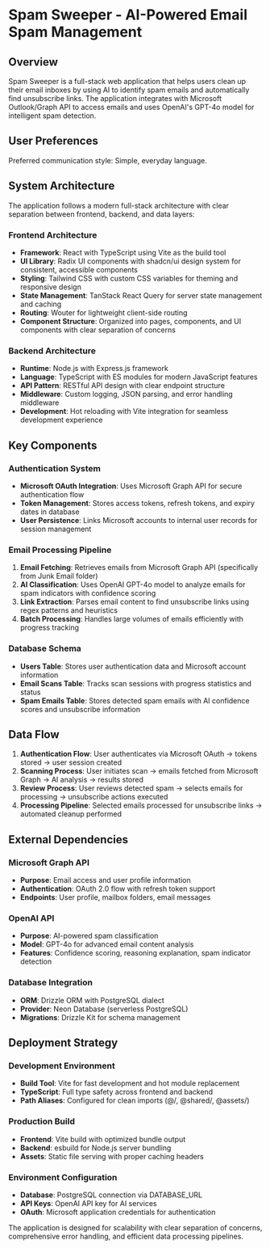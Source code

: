 # Spam Sweeper - AI-Powered Email Spam Management

## Overview

Spam Sweeper is a full-stack web application that helps users clean up their email inboxes by using AI to identify spam emails and automatically find unsubscribe links. The application integrates with Microsoft Outlook/Graph API to access emails and uses OpenAI's GPT-4o model for intelligent spam detection.

## User Preferences

Preferred communication style: Simple, everyday language.

## System Architecture

The application follows a modern full-stack architecture with clear separation between frontend, backend, and data layers:

### Frontend Architecture
- **Framework**: React with TypeScript using Vite as the build tool
- **UI Library**: Radix UI components with shadcn/ui design system for consistent, accessible components
- **Styling**: Tailwind CSS with custom CSS variables for theming and responsive design
- **State Management**: TanStack React Query for server state management and caching
- **Routing**: Wouter for lightweight client-side routing
- **Component Structure**: Organized into pages, components, and UI components with clear separation of concerns

### Backend Architecture
- **Runtime**: Node.js with Express.js framework
- **Language**: TypeScript with ES modules for modern JavaScript features
- **API Pattern**: RESTful API design with clear endpoint structure
- **Middleware**: Custom logging, JSON parsing, and error handling middleware
- **Development**: Hot reloading with Vite integration for seamless development experience

## Key Components

### Authentication System
- **Microsoft OAuth Integration**: Uses Microsoft Graph API for secure authentication flow
- **Token Management**: Stores access tokens, refresh tokens, and expiry dates in database
- **User Persistence**: Links Microsoft accounts to internal user records for session management

### Email Processing Pipeline
1. **Email Fetching**: Retrieves emails from Microsoft Graph API (specifically from Junk Email folder)
2. **AI Classification**: Uses OpenAI GPT-4o model to analyze emails for spam indicators with confidence scoring
3. **Link Extraction**: Parses email content to find unsubscribe links using regex patterns and heuristics
4. **Batch Processing**: Handles large volumes of emails efficiently with progress tracking

### Database Schema
- **Users Table**: Stores user authentication data and Microsoft account information
- **Email Scans Table**: Tracks scan sessions with progress statistics and status
- **Spam Emails Table**: Stores detected spam emails with AI confidence scores and unsubscribe information

## Data Flow

1. **Authentication Flow**: User authenticates via Microsoft OAuth → tokens stored → user session created
2. **Scanning Process**: User initiates scan → emails fetched from Microsoft Graph → AI analysis → results stored
3. **Review Process**: User reviews detected spam → selects emails for processing → unsubscribe actions executed
4. **Processing Pipeline**: Selected emails processed for unsubscribe links → automated cleanup performed

## External Dependencies

### Microsoft Graph API
- **Purpose**: Email access and user profile information
- **Authentication**: OAuth 2.0 flow with refresh token support
- **Endpoints**: User profile, mailbox folders, email messages

### OpenAI API
- **Purpose**: AI-powered spam classification
- **Model**: GPT-4o for advanced email content analysis
- **Features**: Confidence scoring, reasoning explanation, spam indicator detection

### Database Integration
- **ORM**: Drizzle ORM with PostgreSQL dialect
- **Provider**: Neon Database (serverless PostgreSQL)
- **Migrations**: Drizzle Kit for schema management

## Deployment Strategy

### Development Environment
- **Build Tool**: Vite for fast development and hot module replacement
- **TypeScript**: Full type safety across frontend and backend
- **Path Aliases**: Configured for clean imports (@/, @shared/, @assets/)

### Production Build
- **Frontend**: Vite build with optimized bundle output
- **Backend**: esbuild for Node.js server bundling
- **Assets**: Static file serving with proper caching headers

### Environment Configuration
- **Database**: PostgreSQL connection via DATABASE_URL
- **API Keys**: OpenAI API key for AI services
- **OAuth**: Microsoft application credentials for authentication

The application is designed for scalability with clear separation of concerns, comprehensive error handling, and efficient data processing pipelines.